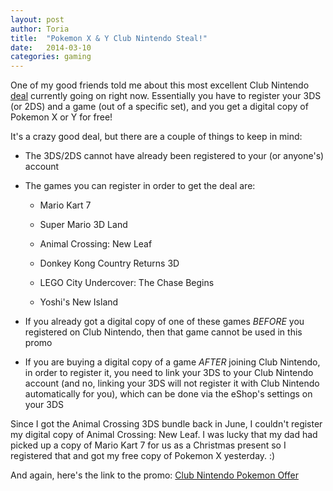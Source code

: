 ```yaml
---
layout:	post
author:	Toria
title:	"Pokemon X & Y Club Nintendo Steal!"
date:	2014-03-10
categories: gaming
---
```


One of my good friends told me about this most excellent Club Nintendo [deal][pokelink] currently going on right now. Essentially you have to register your 3DS (or 2DS) and a game (out of a specific set), and you get a digital copy of Pokemon X or Y for free!

It's a crazy good deal, but there are a couple of things to keep in mind:

- The 3DS/2DS cannot have already been registered to your (or anyone's) account

- The games you can register in order to get the deal are:

	- Mario Kart 7

	- Super Mario 3D Land

	- Animal Crossing: New Leaf

	- Donkey Kong Country Returns 3D

	- LEGO City Undercover: The Chase Begins

	- Yoshi's New Island

- If you already got a digital copy of one of these games *BEFORE* you registered on Club Nintendo, then that game cannot be used in this promo

- If you are buying a digital copy of a game *AFTER* joining Club Nintendo, in order to register it, you need to link your 3DS to your Club Nintendo account (and no, linking your 3DS will not register it with Club Nintendo automatically for you), which can be done via the eShop's settings on your 3DS

Since I got the Animal Crossing 3DS bundle back in June, I couldn't register my digital copy of Animal Crossing: New Leaf. I was lucky that my dad had picked up a copy of Mario Kart 7 for us as a Christmas present so I registered that and got my free copy of Pokemon X yesterday. :)

And again, here's the link to the promo: [Club Nintendo Pokemon Offer][pokelink]

[pokelink]:	http://club2.nintendo.com/3ds-pokemon-promo/
